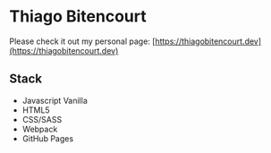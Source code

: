 # Thiago Bitencourt

Please check it out my personal page: [https://thiagobitencourt.dev](https://thiagobitencourt.dev)

## Stack

- Javascript Vanilla
- HTML5
- CSS/SASS
- Webpack
- GitHub Pages